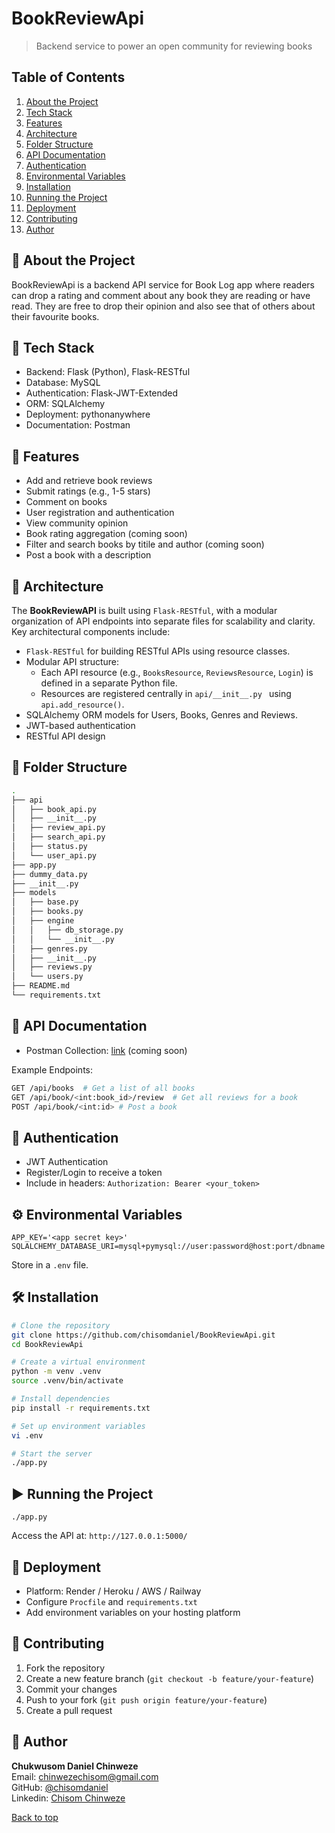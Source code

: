 # BookReviewApi
> Backend service to power an open community for reviewing books

## Table of Contents
1. [About the Project](#-about-the-project)
2. [Tech Stack](#-tech-stack)
3. [Features](#-features)
4. [Architecture](#-architecture)
5. [Folder Structure](#-folder-structure)
6. [API Documentation](#-api-documentation)
7. [Authentication](#-authentication)
8. [Environmental Variables](#-environmental-variables)
9. [Installation](#-installation)
10. [Running the Project](#-running-the-project)
11. [Deployment](#-deployment)
12. [Contributing](#-contributing)
13. [Author](#-author)


## 📘 About the Project
BookReviewApi is a backend API service for Book Log app where readers can drop a rating and comment about any book they are reading or have read. They are free to drop their opinion and also see that of others about their favourite books.

## 🧰 Tech Stack
- Backend: Flask (Python), Flask-RESTful
- Database: MySQL
- Authentication: Flask-JWT-Extended
- ORM: SQLAlchemy
- Deployment: pythonanywhere
- Documentation: Postman

## 🌟 Features
- Add and retrieve book reviews
- Submit ratings (e.g., 1-5 stars)
- Comment on books
- User registration and authentication
- View community opinion
- Book rating aggregation (coming soon)
- Filter and search books by titile and author (coming soon)
- Post a book with a description

## 🧱 Architecture
The **BookReviewAPI** is built using `Flask-RESTful`, with a modular organization of API endpoints into separate files for scalability and clarity.   
Key architectural components include:
- `Flask-RESTful` for building RESTful APIs using resource classes.
- Modular API structure:
  - Each API resource (e.g., `BooksResource`, `ReviewsResource`, `Login`) is defined in a separate Python file.
  - Resources are registered centrally in `api/__init__.py ` using `api.add_resource()`.
- SQLAlchemy ORM models for Users, Books, Genres and Reviews.
- JWT-based authentication
- RESTful API design

## 📂 Folder Structure
```bash
.
├── api
│   ├── book_api.py
│   ├── __init__.py
│   ├── review_api.py
│   ├── search_api.py
│   ├── status.py
│   └── user_api.py
├── app.py
├── dummy_data.py
├── __init__.py
├── models
│   ├── base.py
│   ├── books.py
│   ├── engine
│   │   ├── db_storage.py
│   │   └── __init__.py
│   ├── genres.py
│   ├── __init__.py
│   ├── reviews.py
│   └── users.py
├── README.md
└── requirements.txt
```

## 📡 API Documentation
- Postman Collection: [link](#) (coming soon)

Example Endpoints:
```bash
GET /api/books  # Get a list of all books
GET /api/book/<int:book_id>/review  # Get all reviews for a book
POST /api/book/<int:id> # Post a book
```

## 🔐 Authentication
- JWT Authentication
- Register/Login to receive a token
- Include in headers: `Authorization: Bearer <your_token>`

## ⚙️ Environmental Variables
```env
APP_KEY='<app secret key>'
SQLALCHEMY_DATABASE_URI=mysql+pymysql://user:password@host:port/dbname
```
Store in a `.env` file.

## 🛠️ Installation

```bash
# Clone the repository
git clone https://github.com/chisomdaniel/BookReviewApi.git
cd BookReviewApi

# Create a virtual environment
python -m venv .venv
source .venv/bin/activate

# Install dependencies
pip install -r requirements.txt

# Set up environment variables
vi .env

# Start the server
./app.py

```

## ▶️ Running the Project
```
./app.py
```
Access the API at: `http://127.0.0.1:5000/`

## 🚀 Deployment
- Platform: Render / Heroku / AWS / Railway
- Configure `Procfile` and `requirements.txt`
- Add environment variables on your hosting platform

## 🤝 Contributing
1. Fork the repository
2. Create a new feature branch (`git checkout -b feature/your-feature`)
3. Commit your changes
4. Push to your fork (`git push origin feature/your-feature`)
5. Create a pull request

## 👤 Author
**Chukwusom Daniel Chinweze**  
Email: chinwezechisom@gmail.com  
GitHub: [@chisomdaniel](github.com/chisomdaniel)  
Linkedin: [Chisom Chinweze](linkedin.com/in/chisom-chinweze)

[Back to top](#bookreviewapi)
